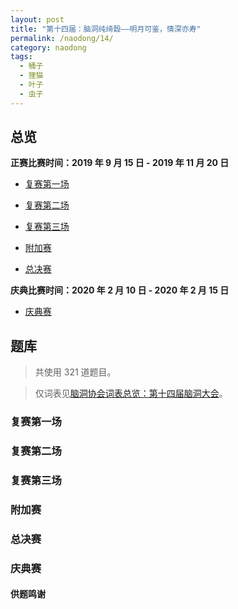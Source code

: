 ```yaml
---
layout: post
title: "第十四届：脑洞纯绮縠——明月可鉴，情深亦寿"
permalink: /naodong/14/
category: naodong
tags:
  - 桶子
  - 狸猫
  - 叶子
  - 虫子
---
```


## 总览


**正赛比赛时间：2019 年 9 月 15 日 - 2019 年 11 月 20 日**

- [复赛第一场](#复赛第一场)
- [复赛第二场](#复赛第二场)
- [复赛第三场](#复赛第三场)

- [附加赛](#附加赛)

- [总决赛](#总决赛)

**庆典比赛时间：2020 年 2 月 10 日 - 2020 年 2 月 15 日**

- [庆典赛](#庆典赛)

## 题库

> 共使用 321 道题目。

> 仅词表见[脑洞协会词表总览：第十四届脑洞大会](https://naodongdahui.github.io/zonglan/#脑洞14)。

### 复赛第一场



### 复赛第二场



### 复赛第三场



### 附加赛



### 总决赛



### 庆典赛



#### 供题鸣谢